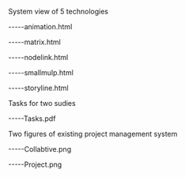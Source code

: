 System view of 5 technologies

-----animation.html    

-----matrix.html 

-----nodelink.html

-----smallmulp.html

-----storyline.html

Tasks for two sudies

-----Tasks.pdf

Two figures of existing project management system

-----Collabtive.png

-----Project.png

